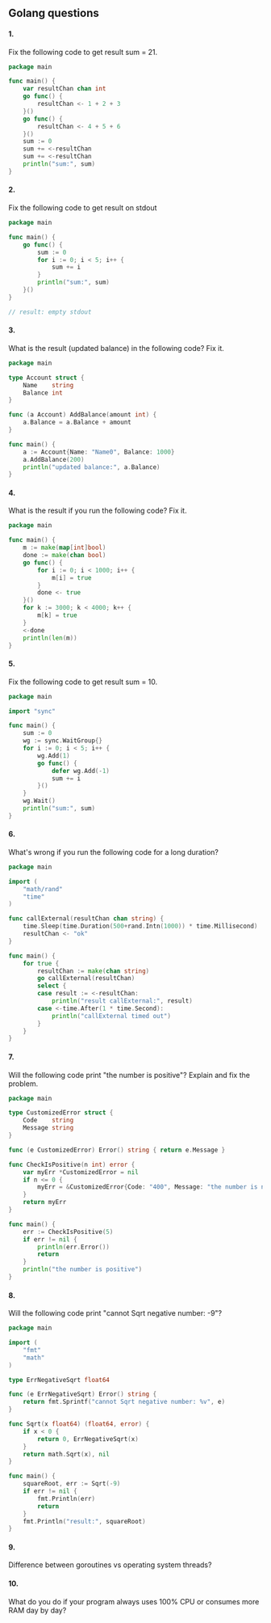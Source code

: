 ## Golang questions

#### 1.

Fix the following code to get result sum = 21.

````go
package main

func main() {
	var resultChan chan int
	go func() {
		resultChan <- 1 + 2 + 3
	}()
	go func() {
		resultChan <- 4 + 5 + 6
	}()
	sum := 0
	sum += <-resultChan
	sum += <-resultChan
	println("sum:", sum)
}
````

#### 2.

Fix the following code to get result on stdout

````go
package main

func main() {
	go func() {
		sum := 0
		for i := 0; i < 5; i++ {
			sum += i
		}
		println("sum:", sum)
	}()
}

// result: empty stdout
````

#### 3.

What is the result (updated balance) in the following code? Fix it.  

````go
package main

type Account struct {
	Name    string
	Balance int
}

func (a Account) AddBalance(amount int) {
	a.Balance = a.Balance + amount
}

func main() {
	a := Account{Name: "Name0", Balance: 1000}
	a.AddBalance(200)
	println("updated balance:", a.Balance)
}
````

#### 4.

What is the result if you run the following code? Fix it.

````go
package main

func main() {
	m := make(map[int]bool)
	done := make(chan bool)
	go func() {
		for i := 0; i < 1000; i++ {
			m[i] = true
		}
		done <- true
	}()
	for k := 3000; k < 4000; k++ {
		m[k] = true
	}
	<-done
	println(len(m))
}
````

#### 5.

Fix the following code to get result sum = 10.

````go
package main

import "sync"

func main() {
	sum := 0
	wg := sync.WaitGroup{}
	for i := 0; i < 5; i++ {
		wg.Add(1)
		go func() {
			defer wg.Add(-1)
			sum += i
		}()
	}
	wg.Wait()
	println("sum:", sum)
}
````

#### 6.

What's wrong if you run the following code for a long duration?

````go
package main

import (
	"math/rand"
	"time"
)

func callExternal(resultChan chan string) {
	time.Sleep(time.Duration(500+rand.Intn(1000)) * time.Millisecond)
	resultChan <- "ok"
}

func main() {
	for true {
		resultChan := make(chan string)
		go callExternal(resultChan)
		select {
		case result := <-resultChan:
			println("result callExternal:", result)
		case <-time.After(1 * time.Second):
			println("callExternal timed out")
		}
	}
}
````

#### 7.

Will the following code print "the number is positive"?
Explain and fix the problem.

````go
package main

type CustomizedError struct {
	Code    string
	Message string
}

func (e CustomizedError) Error() string { return e.Message }

func CheckIsPositive(n int) error {
	var myErr *CustomizedError = nil
	if n <= 0 {
		myErr = &CustomizedError{Code: "400", Message: "the number is negative"}
	}
	return myErr
}

func main() {
	err := CheckIsPositive(5)
	if err != nil {
		println(err.Error())
		return
	}
	println("the number is positive")
}
````

#### 8.

Will the following code print "cannot Sqrt negative number: -9"?

````go
package main

import (
	"fmt"
	"math"
)

type ErrNegativeSqrt float64

func (e ErrNegativeSqrt) Error() string {
	return fmt.Sprintf("cannot Sqrt negative number: %v", e)
}

func Sqrt(x float64) (float64, error) {
	if x < 0 {
		return 0, ErrNegativeSqrt(x)
	}
	return math.Sqrt(x), nil
}

func main() {
	squareRoot, err := Sqrt(-9)
	if err != nil {
		fmt.Println(err)
		return
	}
	fmt.Println("result:", squareRoot)
}
````

#### 9.
 
Difference between goroutines vs operating system threads?

#### 10.

What do you do if your program always uses 100% CPU or consumes more RAM day by day?

<!--## Hint-->

<!--#### 1. Sending or receiving from a nil channel-->

<!--#### 2. App can exit with running goroutines-->

<!--#### 3. Value vs pointer variable-->

<!--#### 4. Concurrent write-->

<!--#### 5. Loop variable in goroutine-->

<!--#### 6. Leaking goroutines-->

<!--#### 7. Check nil interface-->

<!--#### 8. Calling fmt.Sprintf in method Error or String-->

<!--#### 9. Difference between goroutines vs operating system threads?-->

<!--**Goroutines are much lighter than OS threads. You can run hundreds-->
<!--of thousands of goroutines.** A new goroutine consumes 2KiB of memory-->
<!--but the default stack size for a new thread on Linux x64 is 8 MiBs.-->
<!--Go runtime multiplex executing functions onto a set of OS threads,-->
<!--when a function blocks, the runtime automatically moves other functions-->
<!--on the same OS thread to a different, runnable OS thread so they won't-->
<!--be blocked. Programmers do not need to care about these complexities-->
<!--of thread creation and management. Goroutines not only consume less -->
<!--memory but also setup, teardown and switch faster than OS threads.-->

<!--* [Go FAQ goroutine](https://golang.org/doc/faq#goroutines)-->
<!--* [StackOverflow](https://stackoverflow.com/a/41906859/4097963)-->
<!--* [Go runtime memory _StackMin](https://github.com/golang/go/blob/master/src/runtime/stack.go)-->

<!--#### 10. What do you do if your program always uses 100% CPU or consumes more RAM day by day?-->

<!--Short answer: use package [net/http/pprof](https://pkg.go.dev/net/http/pprof)-->
<!--to detect where is the bad code.-->

<!--Basic pprof commands:-->

<!--* `pdf`: draw the top N functions that use the most amount of resource-->
  <!--to file `profile*.pdf`-->
<!--* `list {functionName}`: show resource usage for each line of code in a function-->
<!--* `top{N}`: show the top N functions that use the most amount of resource -->

